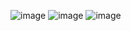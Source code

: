 ![image](https://github.com/user-attachments/assets/505f0c58-7199-4775-9de4-22c2e3d11854)
![image](https://github.com/user-attachments/assets/70aa1716-dd97-4195-a1bb-12078fa1bf00)
![image](https://github.com/user-attachments/assets/2ad848ba-52c4-4457-b6d8-5b0bc598acec)
